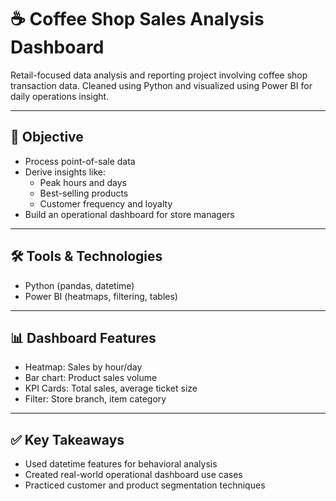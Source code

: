 # ☕ Coffee Shop Sales Analysis Dashboard

Retail-focused data analysis and reporting project involving coffee shop transaction data. Cleaned using Python and visualized using Power BI for daily operations insight.

---

## 🎯 Objective

- Process point-of-sale data
- Derive insights like:
  - Peak hours and days
  - Best-selling products
  - Customer frequency and loyalty
- Build an operational dashboard for store managers

---

## 🛠️ Tools & Technologies

- Python (pandas, datetime)
- Power BI (heatmaps, filtering, tables)

---

## 📊 Dashboard Features

- Heatmap: Sales by hour/day
- Bar chart: Product sales volume
- KPI Cards: Total sales, average ticket size
- Filter: Store branch, item category

---

## ✅ Key Takeaways

- Used datetime features for behavioral analysis
- Created real-world operational dashboard use cases
- Practiced customer and product segmentation techniques

